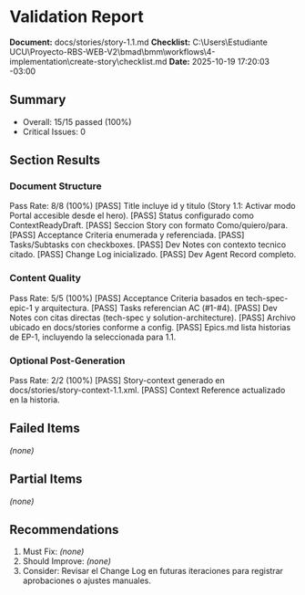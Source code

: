 # Validation Report

**Document:** docs/stories/story-1.1.md
**Checklist:** C:\Users\Estudiante UCU\Proyecto-RBS-WEB-V2\bmad\bmm\workflows\4-implementation\create-story\checklist.md
**Date:** 2025-10-19 17:20:03 -03:00

## Summary
- Overall: 15/15 passed (100%)
- Critical Issues: 0

## Section Results

### Document Structure
Pass Rate: 8/8 (100%)
[PASS] Title incluye id y titulo (Story 1.1: Activar modo Portal accesible desde el hero).
[PASS] Status configurado como ContextReadyDraft.
[PASS] Seccion Story con formato Como/quiero/para.
[PASS] Acceptance Criteria enumerada y referenciada.
[PASS] Tasks/Subtasks con checkboxes.
[PASS] Dev Notes con contexto tecnico citado.
[PASS] Change Log inicializado.
[PASS] Dev Agent Record completo.

### Content Quality
Pass Rate: 5/5 (100%)
[PASS] Acceptance Criteria basados en tech-spec-epic-1 y arquitectura.
[PASS] Tasks referencian AC (#1-#4).
[PASS] Dev Notes con citas directas (tech-spec y solution-architecture).
[PASS] Archivo ubicado en docs/stories conforme a config.
[PASS] Epics.md lista historias de EP-1, incluyendo la seleccionada para 1.1.

### Optional Post-Generation
Pass Rate: 2/2 (100%)
[PASS] Story-context generado en docs/stories/story-context-1.1.xml.
[PASS] Context Reference actualizado en la historia.

## Failed Items
_(none)_

## Partial Items
_(none)_

## Recommendations
1. Must Fix: _(none)_
2. Should Improve: _(none)_
3. Consider: Revisar el Change Log en futuras iteraciones para registrar aprobaciones o ajustes manuales.
